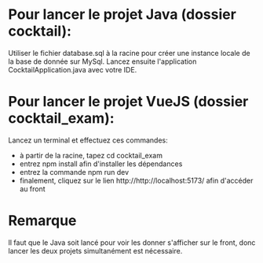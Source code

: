 # Pour lancer le projet Java (dossier cocktail):

Utiliser le fichier database.sql à la racine pour créer une instance locale de la base de donnée sur MySql.
Lancez ensuite l'application CocktailApplication.java avec votre IDE.

# Pour lancer le projet VueJS (dossier cocktail_exam):

Lancez un terminal et effectuez ces commandes:

- à partir de la racine, tapez cd cocktail_exam
- entrez npm install afin d'installer les dépendances
- entrez la commande npm run dev
- finalement, cliquez sur le lien http://http://localhost:5173/ afin d'accéder au front

# Remarque

Il faut que le Java soit lancé pour voir les donner s'afficher sur le front, donc lancer les deux projets simultanément est nécessaire.
